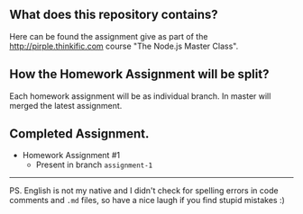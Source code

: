 ## What does this repository contains?
Here can be found the assignment give as part of the http://pirple.thinkific.com course "The Node.js Master Class".   

## How the Homework Assignment will be split?
Each homework assignment will be as individual branch.
In master will merged the latest assignment.

## Completed Assignment.
* Homework Assignment #1
   * Present in branch `assignment-1`


* * *
PS. English is not my native and I didn't check for spelling errors in code comments and `.md` files, so have a nice laugh if you find stupid mistakes :)
